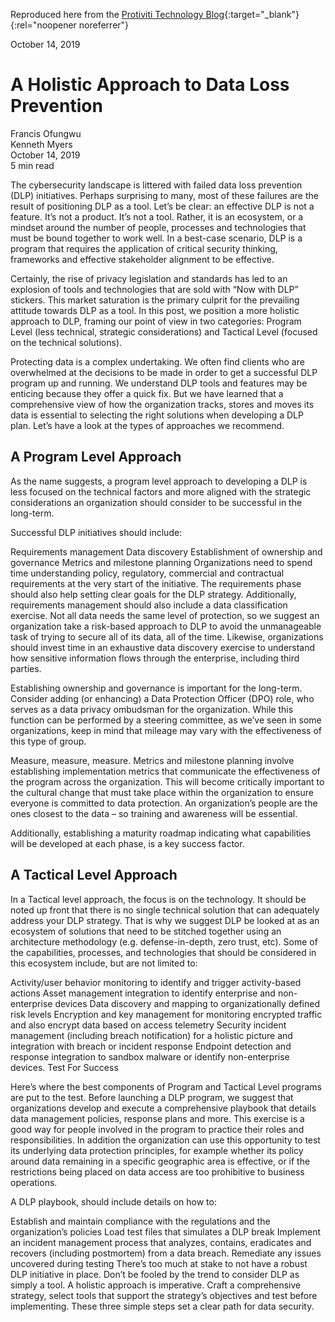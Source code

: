 Reproduced here from the [Protiviti Technology Blog](https://tcblog.protiviti.com/2019/10/14/a-holistic-approach-to-data-loss-prevention/){:target="_blank"}{:rel="noopener noreferrer"}

October 14, 2019

# A Holistic Approach to Data Loss Prevention

Francis Ofungwu  
Kenneth Myers  
October 14, 2019  
5 min read

The cybersecurity landscape is littered with failed data loss prevention (DLP) initiatives. Perhaps surprising to many, most of these failures are the result of positioning DLP as a tool. Let’s be clear: an effective DLP is not a feature. It’s not a product. It’s not a tool. Rather, it is an ecosystem, or a mindset around the number of people, processes and technologies that must be bound together to work well. In a best-case scenario, DLP is a program that requires the application of critical security thinking, frameworks and effective stakeholder alignment to be effective.

Certainly, the rise of privacy legislation and standards has led to an explosion of tools and technologies that are sold with “Now with DLP” stickers. This market saturation is the primary culprit for the prevailing attitude towards DLP as a tool. In this post, we position a more holistic approach to DLP, framing our point of view in two categories: Program Level (less technical, strategic considerations) and Tactical Level (focused on the technical solutions).

Protecting data is a complex undertaking. We often find clients who are overwhelmed at the decisions to be made in order to get a successful DLP program up and running. We understand DLP tools and features may be enticing because they offer a quick fix. But we have learned that a comprehensive view of how the organization tracks, stores and moves its data is essential to selecting the right solutions when developing a DLP plan. Let’s have a look at the types of approaches we recommend.

## A Program Level Approach 

As the name suggests, a program level approach to developing a DLP is less focused on the technical factors and more aligned with the strategic considerations an organization should consider to be successful in the long-term.

Successful DLP initiatives should include:

Requirements management
Data discovery
Establishment of ownership and governance
Metrics and milestone planning
Organizations need to spend time understanding policy, regulatory, commercial and contractual requirements at the very start of the initiative. The requirements phase should also help setting clear goals for the DLP strategy. Additionally, requirements management should also include a data classification exercise. Not all data needs the same level of protection, so we suggest an organization take a risk-based approach to DLP to avoid the unmanageable task of trying to secure all of its data, all of the time. Likewise, organizations should invest time in an exhaustive data discovery exercise to understand how sensitive information flows through the enterprise, including third parties.

Establishing ownership and governance is important for the long-term. Consider adding (or enhancing) a Data Protection Officer (DPO) role, who serves as a data privacy ombudsman for the organization. While this function can be performed by a steering committee, as we’ve seen in some organizations, keep in mind that mileage may vary with the effectiveness of this type of group.

Measure, measure, measure. Metrics and milestone planning involve establishing implementation metrics that communicate the effectiveness of the program across the organization. This will become critically important to the cultural change that must take place within the organization to ensure everyone is committed to data protection. An organization’s people are the ones closest to the data – so training and awareness will be essential.

Additionally, establishing a maturity roadmap indicating what capabilities will be developed at each phase, is a key success factor.

## A Tactical Level Approach

In a Tactical level approach, the focus is on the technology. It should be noted up front that there is no single technical solution that can adequately address your DLP strategy. That is why we suggest DLP be looked at as an ecosystem of solutions that need to be stitched together using an architecture methodology (e.g. defense-in-depth, zero trust, etc). Some of the capabilities, processes, and technologies that should be considered in this ecosystem include, but are not limited to:

Activity/user behavior monitoring to identify and trigger activity-based actions
Asset management integration to identify enterprise and non-enterprise devices
Data discovery and mapping to organizationally defined risk levels
Encryption and key management for monitoring encrypted traffic and also encrypt data based on access telemetry
Security incident management (including breach notification) for a holistic picture and integration with breach or incident response
Endpoint detection and response integration to sandbox malware or identify non-enterprise devices.
Test For Success

Here’s where the best components of Program and Tactical Level programs are put to the test. Before launching a DLP program, we suggest that organizations develop and execute a comprehensive playbook that details data management policies, response plans and more. This exercise is a good way for people involved in the program to practice their roles and responsibilities. In addition the organization can use this opportunity to test its underlying data protection principles, for example whether its policy around data remaining in a specific geographic area is effective, or if the restrictions being placed on data access are too prohibitive to business operations.

A DLP playbook, should include details on how to:

Establish and maintain compliance with the regulations and the organization’s policies
Load test files that simulates a DLP break
Implement an incident management process that analyzes, contains, eradicates and recovers (including postmortem) from a data breach.
Remediate any issues uncovered during testing
There’s too much at stake to not have a robust DLP initiative in place.  Don’t be fooled by the trend to consider DLP as simply a tool. A holistic approach is imperative. Craft a comprehensive strategy, select tools that support the strategy’s objectives and test before implementing. These three simple steps set a clear path for data security.

